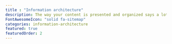 ```yaml
---
title : "Information architecture"
description: The way your content is presented and organized says a lot about how your company prioritizes it.
FontAwesomeIcon: "solid fa-sitemap"
categories: information-architecture
featured: true
featuredOrder: 2
---
```

